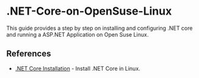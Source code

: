 # .NET-Core-on-OpenSuse-Linux
This guide provides a step by step on installing and configuring .NET core and running a ASP.NET Application on Open Suse Linux.




## References
* [.NET Core Installation](https://dotnet.microsoft.com/download/linux-package-manager/opensuse/sdk-2.1.4) - Install .NET Core in Linux.

